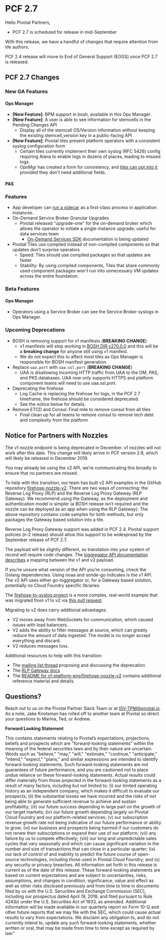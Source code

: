# PCF 2.7

Hello Pivotal Partners,

* PCF 2.7 is scheduled for release in mid-September

With this release, we have a handful of changes that require attention from tile authors.

PCF 2.4 release will move to End of General Support (EOGS) once PCF 2.7 is released.

## PCF 2.7 Changes

### New GA Features

#### Ops Manager

* **[New Feature]**: BPM support in bosh, available in this Ops Manager.
* **[New Feature]**: A user is able to see information for stemcells in the Pending Changes API
  * Display all of the stemcell OS/Version information without keeping the existing stemcell_version key in a public-facing API
* **[New Feature]**: Pivotal tiles present platform operators with a consistent syslog configuration form
  * Certain tiles currently implement their own syslog (RFC 5426) config requiring Alana to enable logs in dozens of places, leading to missed logs.
  * OpsMgr has created a form for consistency, and [tiles can opt into it](https://docs.pivotal.io/tiledevmigrating-syslog-configuration.html) provided they don't need additional fields.

#### PAS

### Features

* App developer can [run a sidecar](https://docs.run.pivotal.io/devguide/sidecars.html) as a first-class process in application instances.
* On-Demand Service Broker Granular Upgrades
  * Pivotal released "upgrade-one" for the on-demand broker which allows the operator to initiate a single-instance upgrade; useful for data services team
    * [On-Demand Services SDK](https://docs.pivotal.io/svc-sdk/odb/0-31/management.html#upgrade-all-service-instances) documentation is being updated
* Pivotal Tiles use compiled instead of non-compiled components so that updates don't surprise operators
  * Speed: Tiles should use compiled packages so that updates are faster
  * Stability: By using compiled components, Tiles that share commonly used component packages won't run into unnecessary VM updates across the entire foundation.

### Beta Features

#### Ops Manager

* Operators using a Service Broker can see the Service Broker syslogs in Ops Manager.

### Upcoming Deprecations

* BOSH is removing support for v1 manifests (**BREAKING CHANGE**)
  * v1 manifests will stop working in [BOSH DIR v270.0.0](https://github.com/cloudfoundry/bosh/releases/tag/v270.0.0) and this will be a **breaking change** for anyone still using v1 manifest.
  * We do not expect this to affect most tiles as Ops Manager is responsible for BOSH manifest generation.
* Replace `uaa.port` with `uaa.ssl.port` (**BREAKING CHANGE**)
  * UAA is disallowing incoming HTTP traffic from UAA to the OM, PAS, and PKS databases. UAA now only supports HTTPS and platform component teams will need to use uaa.ssl.port.
* Deprecating the firehose
  * Log Cache is replacing the firehose for logs, in the PCF 2.7 timeframe, the firehose should be considered deprecated.
  * See the notice below for details.
* Remove ETCD and Consul: Final mile to remove consul from all tiles
  * Final clean up for all teams to remove consul to remove tech debt and complexity from the platform

## Notice for Partners with Nozzles

The v1 nozzle endpoint is being deprecated in December. v1 nozzles will not work after this date. This change will likely arrive in PCF version 2.8, which will likely be released in December 2019.

You may already be using the v2 API, we’re communicating this broadly to ensure that no partners are missed.

To help with this transition, our team has built v2 API examples in the GitHub repository [firehose-nozzle-v2](https://github.com/cf-platform-eng/firehose-nozzle-v2). There are two ways of connecting: the Reverse Log Proxy (RLP) and the Reverse Log Proxy Gateway (RLP Gateway). We recommend using the Gateway, as the deployment and authentication model is simpler (a BOSH release isn’t required and the nozzle can be deployed as an app when using the RLP Gateway). The above repository contains code samples for both methods, but only packages the Gateway based solution into a tile.

Reverse Log Proxy Gateway support was added in PCF 2.4.  Pivotal support policies (n-2 release) should allow this support to be widespread by the September release of PCF 2.7.

The payload will be slightly different, so translation into your system of record will require code changes. The [loggregator API documentation describes](https://github.com/cloudfoundry/loggregator-api/blob/master/README.md#v2---v1-mapping) a mapping between the v1 and v2 payload.

If you’re unsure what version of the API you’re consuming, check the Golang dependencies. Using noaa and sonde-go indicates is the v1 API. The v2 API uses either go-loggregator or, for a Gateway based solution, potentially no Cloud Foundry specific libraries.

The [firehose-to-syslog project](https://github.com/cloudfoundry-community/firehose-to-syslog) is a more complex, real-world example that was migrated from v1 to v2 via [this pull request](https://github.com/cloudfoundry-community/firehose-to-syslog/pull/213).

Migrating to v2 does carry additional advantages:

* V2 moves away from WebSockets for communication, which caused issues with load balancers.
* V2 adds the ability to filter messages at source, which can greatly reduce the amount of data ingested. The model is no longer accept everything and discard.
* V2 reduces messages loss.

Additional resources to help with this transition:

* The [mailing list thread](https://lists.cloudfoundry.org/g/cf-dev/topic/proposal_deprecation_of_the/29741830?p=,,,20,0,0,0::recentpostdate%2Fsticky,,,20,2,0,29741830) proposing and discussing the deprecation
* The [RLP Gateway docs](https://github.com/cloudfoundry/loggregator/blob/master/docs/rlp_gateway.md)
* The [README for cf-platform-eng/firehose-nozzle-v2](https://github.com/cf-platform-eng/firehose-nozzle-v2/blob/master/README.md) contains additional reference material and details.

## Questions?

Reach out to us on the Pivotal Partner Slack Team or at [ISV-TPM@pivotal.io](mailto:ISV-TPM@pivotal.io).  As a note, Jake Knotsman has rolled off to another team at Pivotal so direct your questions to Marina, Ted, or Andrew.

**Forward Looking Statement**

<span class="fwd-looking-stmt">
This contains statements relating to Pivotal’s expectations, projections, beliefs and prospects which are "forward-looking statements" within the meaning of the federal securities laws and by their nature are uncertain. Words such as "believe," "may," "will," "estimate," "continue," "anticipate," "intend," "expect," "plans," and similar expressions are intended to identify forward-looking statements. Such forward-looking statements are not guarantees of future performance, and you are cautioned not to place undue reliance on these forward-looking statements. Actual results could differ materially from those projected in the forward-looking statements as a result of many factors, including but not limited to: (i) our limited operating history as an independent company, which makes it difficult to evaluate our prospects; (ii) the substantial losses we have incurred and the risks of not being able to generate sufficient revenue to achieve and sustain profitability; (iii) our future success depending in large part on the growth of our target markets; (iv) our future growth depending largely on Pivotal Cloud Foundry and our platform-related services; (v) our subscription revenue growth rate not being indicative of our future performance or ability to grow; (vi) our business and prospects being harmed if our customers do not renew their subscriptions or expand their use of our platform; (vii) any failure by us to compete effectively; (viii) our long and unpredictable sales cycles that vary seasonally and which can cause significant variation in the number and size of transactions that can close in a particular quarter; (ix) our lack of control of and inability to predict the future course of open-source technologies, including those used in Pivotal Cloud Foundry; and (x) any security or privacy breaches. All information set forth in this release is current as of the date of this release. These forward-looking statements are based on current expectations and are subject to uncertainties, risks, assumptions, and changes in condition, significance, value and effect as well as other risks disclosed previously and from time to time in documents filed by us with the U.S. Securities and Exchange Commission (SEC), including our prospectus dated April 19, 2018, and filed pursuant to Rule 424(b) under the U.S. Securities Act of 1933, as amended. Additional information will be made available in our quarterly report on Form 10-Q and other future reports that we may file with the SEC, which could cause actual results to vary from expectations. We disclaim any obligation to, and do not currently intend to, update any such forward-looking statements, whether written or oral, that may be made from time to time except as required by law."
</span>

<!-- Docs to Markdown version 1.0β17 -->
